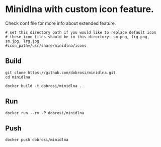 # Minidlna with custom icon feature.
Check conf file for more info about extended feature.
```
# set this directory path if you would like to replace default icon
# these icon files should be in this directory: sm.png, lrg.png, sm.jpg, lrg.jpg 
#icon_path=/usr/share/minidlna/icons
```

## Build
```terminal
git clone https://github.com/dobrosi/minidlna.git
cd minidlna

docker build -t dobrosi/minidlna .
```

## Run
```terminal
docker run --rm -P dobrosi/minidlna
```

## Push
```terminal
docker push dobrosi/minidlna
```
